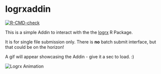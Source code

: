 # logrxaddin

<!-- badges: start -->
  [![R-CMD-check](https://github.com/pharmaverse/logrxaddin/actions/workflows/R-CMD-check.yaml/badge.svg)](https://github.com/pharmaverse/logrxaddin/actions/workflows/R-CMD-check.yaml)
  <!-- badges: end -->

This is a simple Addin to interact with the the [logrx](https://pharmaverse.github.io/logrx/) R Package.

It is for single file submission only.  There is **no** batch submit interface, but 
that could be on the horizon!

A gif will appear showcasing the Addin - give it a sec to load.  :) 

![Logrx Animation](../assets/logrx_gif.gif?raw=true)
